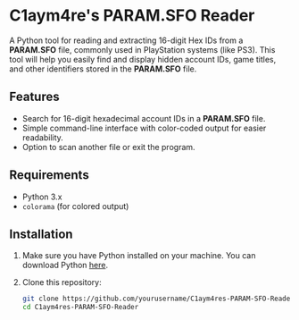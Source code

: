 # C1aym4re's PARAM.SFO Reader

A Python tool for reading and extracting 16-digit Hex IDs from a **PARAM.SFO** file, commonly used in PlayStation systems (like PS3). This tool will help you easily find and display hidden account IDs, game titles, and other identifiers stored in the **PARAM.SFO** file.

## Features
- Search for 16-digit hexadecimal account IDs in a **PARAM.SFO** file.
- Simple command-line interface with color-coded output for easier readability.
- Option to scan another file or exit the program.

## Requirements
- Python 3.x
- `colorama` (for colored output)

## Installation

1. Make sure you have Python installed on your machine. You can download Python [here](https://www.python.org/downloads/).

2. Clone this repository:
   ```bash
   git clone https://github.com/yourusername/C1aym4res-PARAM-SFO-Reader.git
   cd C1aym4res-PARAM-SFO-Reader
